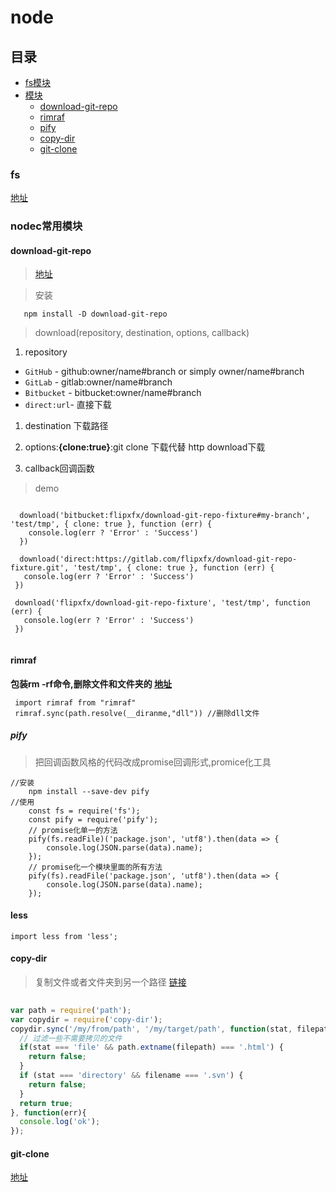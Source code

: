 # node

## 目录

* [fs模块](#fs)
* [模块](#模块)
  * [download-git-repo](#download-git-repo)
  * [rimraf](#rimraf)
  * [pify](#pify)
  * [copy-dir](#copy-dir)
  * [git-clone](#git-clone)

### fs
[地址](http://javascript.ruanyifeng.com/nodejs/fs.html)

### nodec常用模块

#### download-git-repo

> [地址](https://github.com/flipxfx/download-git-repo#downloadrepository-destination-options-callback)

> 安装

```
   npm install -D download-git-repo
```

> download(repository, destination, options, callback)

1. repository

* `GitHub` - github:owner/name#branch or simply owner/name#branch
* `GitLab` - gitlab:owner/name#branch
* `Bitbucket` - bitbucket:owner/name#branch
* `direct:url`- 直接下载

1. destination 下载路径

1. options:**{clone:true}**:git clone 下载代替 http download下载

1. callback回调函数

> demo

```git

  download('bitbucket:flipxfx/download-git-repo-fixture#my-branch', 'test/tmp', { clone: true }, function (err) {
    console.log(err ? 'Error' : 'Success')
  })

  download('direct:https://gitlab.com/flipxfx/download-git-repo-fixture.git', 'test/tmp', { clone: true }, function (err) {
   console.log(err ? 'Error' : 'Success')
 })
 
 download('flipxfx/download-git-repo-fixture', 'test/tmp', function (err) {
   console.log(err ? 'Error' : 'Success')
 })
 
```

#### rimraf

**包装rm -rf命令,删除文件和文件夹的 [地址](https://github.com/isaacs/rimraf)**

```node
 import rimraf from "rimraf"
 rimraf.sync(path.resolve(__diranme,"dll")) //删除dll文件
```
##### pify

> 把回调函数风格的代码改成promise回调形式,promice化工具

```node
//安装
    npm install --save-dev pify 
//使用
    const fs = require('fs');
    const pify = require('pify');
    // promise化单一的方法
    pify(fs.readFile)('package.json', 'utf8').then(data => {
    	console.log(JSON.parse(data).name);
    });
    // promise化一个模块里面的所有方法
    pify(fs).readFile('package.json', 'utf8').then(data => {
    	console.log(JSON.parse(data).name);
    });
```

#### less

```git
import less from 'less';
```

#### copy-dir

> 复制文件或者文件夹到另一个路径
> [链接](https://github.com/liepinteam/copy-dir)

```javascript
 
var path = require('path');
var copydir = require('copy-dir');
copydir.sync('/my/from/path', '/my/target/path', function(stat, filepath, filename){
  // 过滤一些不需要拷贝的文件
  if(stat === 'file' && path.extname(filepath) === '.html') {
    return false;
  }
  if (stat === 'directory' && filename === '.svn') {
    return false;
  }
  return true;
}, function(err){
  console.log('ok');
});
```

#### git-clone

[地址](https://github.com/jaz303/git-clone)




